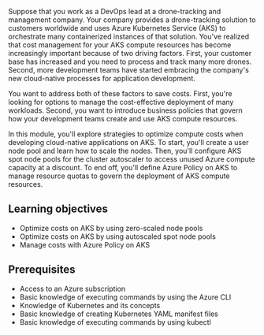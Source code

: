Suppose that you work as a DevOps lead at a drone-tracking and management company. Your company provides a drone-tracking solution to customers worldwide and uses Azure Kubernetes Service (AKS) to orchestrate many containerized instances of that solution. You've realized that cost management for your AKS compute resources has become increasingly important because of two driving factors. First, your customer base has increased and you need to process and track many more drones. Second, more development teams have started embracing the company's new cloud-native processes for application development.

You want to address both of these factors to save costs. First, you're looking for options to manage the cost-effective deployment of many workloads. Second, you want to introduce business policies that govern how your development teams create and use AKS compute resources.

In this module, you'll explore strategies to optimize compute costs when developing cloud-native applications on AKS. To start, you'll create a user node pool and learn how to scale the nodes. Then, you'll configure AKS spot node pools for the cluster autoscaler to access unused Azure compute capacity at a discount. To end off, you'll define Azure Policy on AKS to manage resource quotas to govern the deployment of AKS compute resources.

## Learning objectives

- Optimize costs on AKS by using zero-scaled node pools
- Optimize costs on AKS by using autoscaled spot node pools
- Manage costs with Azure Policy on AKS

## Prerequisites

- Access to an Azure subscription
- Basic knowledge of executing commands by using the Azure CLI
- Knowledge of Kubernetes and its concepts
- Basic knowledge of creating Kubernetes YAML manifest files
- Basic knowledge of executing commands by using kubectl
